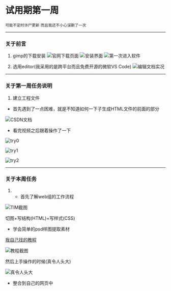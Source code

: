 # 试用期第一周

`可能不定时诈尸更新` `而且我还不小心误删了一次`

---

### 关于前言

1. gimp的下载安装
![官网下载页面](http://static.zybuluo.com/Mark201802/np7eq10z0n8uekdhsq45push/image_1ccvkq7rqsvldum18eqvbmm9rp.png)
![安装界面](http://static.zybuluo.com/Mark201802/gdomt3stny0ps6tshyygz0c1/image_1ccvkudu59id1mpc11eu1f0tbdn16.png)
![第一次进入软件](http://static.zybuluo.com/Mark201802/otlmxzhrkm0p640toofti9zf/image_1cd072scg20e1hlla3b1ll4p039.png)

2. 选用editor(我采用的是跨平台而且免费开源的微软VS Code)
![编辑文档实况](http://static.zybuluo.com/Mark201802/rpey1xzs3rmny8bga3axa0yj/image_1cd0762c6hec1qrp17cut8q1648m.png)

---

### 关于第一周任务说明

1. 建立工程文件

- 首先遇到了一点困难，就是不知道如何一下子生成HTML文件的前面的部分

![CSDN文档](http://static.zybuluo.com/Mark201802/0ouhppmltzzqd0pv812qpy11/image_1cd21nrd8hhv1eh61egl1phr127op.png)

-  看完视频之后跟着操作了一下

![try0](http://static.zybuluo.com/Mark201802/y25sicw6l547turl862l7215/image_1cd25l4n81tjq1bb47671tpl18u1j.png)

![try1](http://static.zybuluo.com/Mark201802/mqvl6mv6f3vvzj6pkzofgdnf/image_1cd25n6i71i2gf2h13inij813uo20.png)

![try2](http://static.zybuluo.com/Mark201802/t1b3qxvm92qozj63l13qsy20/image_1cd25og0uak2csi83e4bkg632d.png)

---

### 关于本周任务

1. - 首先了解web组的工作流程

![TIM截图](http://static.zybuluo.com/Mark201802/488ksjdz7g2zl3lhwt9uhl42/image_1ccvmcgornvb1r9v12v2rmfnbe20.png)

切图+写结构(HTML)+写样式(CSS)

- 学会简单的psd样图提取素材

[我自己找的教程](https://jingyan.baidu.com/article/c35dbcb0f9565c8916fcbca4.html)

![教程截图](http://static.zybuluo.com/Mark201802/506ps2ehht4bywknrdoyaifs/image_1cd26ddihgre7lv10ku18m7vrg2q.png)

然后上手操作的时候(真令人头大)

![真令人头大](http://static.zybuluo.com/Mark201802/o9dh8hpuozhjpakhm9571kp2/image_1cd26g3tud3p1kr816sc17lu16ms37.png)



- 整合到自己的网页中